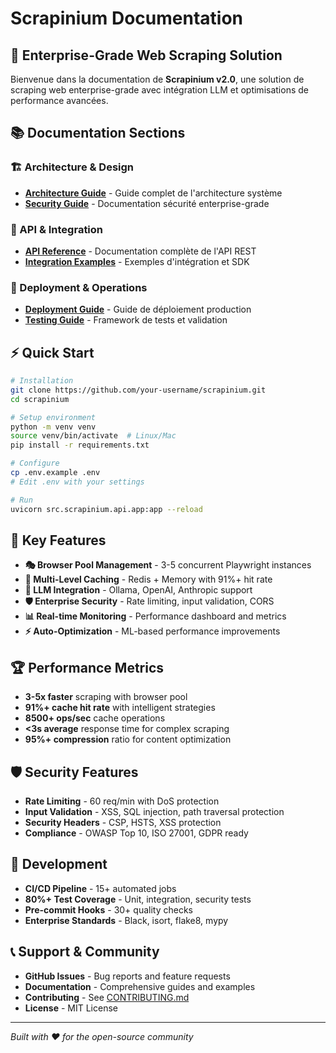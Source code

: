 # Scrapinium Documentation

## 🚀 Enterprise-Grade Web Scraping Solution

Bienvenue dans la documentation de **Scrapinium v2.0**, une solution de scraping web enterprise-grade avec intégration LLM et optimisations de performance avancées.

## 📚 Documentation Sections

### 🏗️ Architecture & Design
- **[Architecture Guide](ARCHITECTURE.md)** - Guide complet de l'architecture système
- **[Security Guide](SECURITY.md)** - Documentation sécurité enterprise-grade

### 📡 API & Integration
- **[API Reference](API.md)** - Documentation complète de l'API REST
- **[Integration Examples](EXAMPLES.md)** - Exemples d'intégration et SDK

### 🚀 Deployment & Operations
- **[Deployment Guide](DEPLOYMENT.md)** - Guide de déploiement production
- **[Testing Guide](TESTING.md)** - Framework de tests et validation

## ⚡ Quick Start

```bash
# Installation
git clone https://github.com/your-username/scrapinium.git
cd scrapinium

# Setup environment
python -m venv venv
source venv/bin/activate  # Linux/Mac
pip install -r requirements.txt

# Configure
cp .env.example .env
# Edit .env with your settings

# Run
uvicorn src.scrapinium.api.app:app --reload
```

## 🎯 Key Features

- **🎭 Browser Pool Management** - 3-5 concurrent Playwright instances
- **💾 Multi-Level Caching** - Redis + Memory with 91%+ hit rate
- **🧠 LLM Integration** - Ollama, OpenAI, Anthropic support
- **🛡️ Enterprise Security** - Rate limiting, input validation, CORS
- **📊 Real-time Monitoring** - Performance dashboard and metrics
- **⚡ Auto-Optimization** - ML-based performance improvements

## 🏆 Performance Metrics

- **3-5x faster** scraping with browser pool
- **91%+ cache hit rate** with intelligent strategies
- **8500+ ops/sec** cache operations
- **<3s average** response time for complex scraping
- **95%+ compression** ratio for content optimization

## 🛡️ Security Features

- **Rate Limiting** - 60 req/min with DoS protection
- **Input Validation** - XSS, SQL injection, path traversal protection
- **Security Headers** - CSP, HSTS, XSS protection
- **Compliance** - OWASP Top 10, ISO 27001, GDPR ready

## 🔧 Development

- **CI/CD Pipeline** - 15+ automated jobs
- **80%+ Test Coverage** - Unit, integration, security tests
- **Pre-commit Hooks** - 30+ quality checks
- **Enterprise Standards** - Black, isort, flake8, mypy

## 📞 Support & Community

- **GitHub Issues** - Bug reports and feature requests
- **Documentation** - Comprehensive guides and examples
- **Contributing** - See [CONTRIBUTING.md](../CONTRIBUTING.md)
- **License** - MIT License

---

*Built with ❤️ for the open-source community*